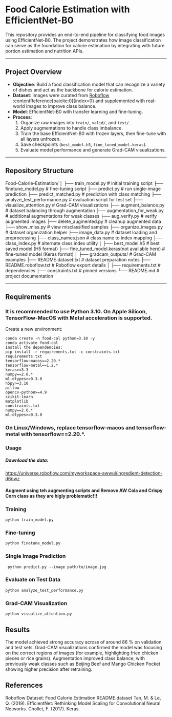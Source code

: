# Food Calorie Estimation with EfficientNet-B0

This repository provides an end-to-end pipeline for classifying food images using EfficientNet-B0. The project demonstrates how image classification can serve as the foundation for calorie estimation by integrating with future portion estimation and nutrition APIs.

---

## Project Overview

- **Objective**: Build a food classification model that can recognize a variety of dishes and act as the backbone for calorie estimation.  
- **Dataset**: Images were curated from [Roboflow](https://universe.roboflow.com/eldoradooo/food-calorie-estimation) :contentReference[oaicite:0]{index=0} and supplemented with real-world images to improve class balance.  
- **Model**: EfficientNet-B0 with transfer learning and fine-tuning.  
- **Process**:
  1. Organize raw images into `train/`, `valid/`, and `test/`.
  2. Apply augmentations to handle class imbalance.
  3. Train the base EfficientNet-B0 with frozen layers, then fine-tune with all layers unfrozen.
  4. Save checkpoints (`best_model.h5`, `fine_tuned_model.keras`).
  5. Evaluate model performance and generate Grad-CAM visualizations.

---

## Repository Structure

Food-Calorie-Estimation/
│
├── train_model.py # initial training script
├── finetune_model.py # fine-tuning script
├── predict.py # run single-image prediction
├── predict_matched.py # prediction with class matching
├── analyze_test_performance.py # evaluation script for test set
├── visualize_attention.py # Grad-CAM visualizations
├── augment_balance.py # dataset balancing through augmentation
├── augmentation_for_weak.py # additional augmentations for weak classes
├── aug_verify.py # verify augmented images
├── delete_augmented.py # cleanup augmented data
├── show_miss.py # view misclassified samples
├── organize_images.py # dataset organization helper
├── image_data.py # dataset loading and preprocessing
├── class_names.json # class name to index mapping
├── class_index.py # alternate class index utility
│
├── best_model.h5 # best saved model (H5 format)
├── fine_tuned_model.keras(not available here) # fine-tuned model (Keras format)
│
├── gradcam_outputs/ # Grad-CAM examples
├── README.dataset.txt # dataset preparation notes
├── README.roboflow.txt # Roboflow export details
│
├── requirements.txt # dependencies
├── constraints.txt # pinned versions
└── README.md # project documentation

---

## Requirements

### It is recommended to use Python 3.10. On Apple Silicon, TensorFlow-MacOS with Metal acceleration is supported.

Create a new environment:

```
conda create -n food-cal python=3.10 -y
conda activate food-cal
Install the dependencies:
pip install -r requirements.txt -c constraints.txt
requirements.txt
tensorflow-macos==2.20.*
tensorflow-metal==1.2.*
keras>=3.3
numpy==2.0.*
ml-dtypes>=0.3.0
h5py>=3.10
pillow
opencv-python>=4.9
scikit-learn
matplotlib
constraints.txt
numpy==2.0.*
ml-dtypes>=0.3.0
```
### On Linux/Windows, replace tensorflow-macos and tensorflow-metal with tensorflow==2.20.*.
### Usage
##### Download the data:
https://universe.roboflow.com/myworkspace-awwul/ingredient-detection-d6nwz
#### Augment using teh augmenting scripts and Remove AW Cola and Crispy Corn class as they are higly problematic!!!
### Training
 ```python train_model.py```
### Fine-tuning
```python finetune_model.py```
### Single Image Prediction
``` python predict.py --image path/to/image.jpg```
### Evaluate on Test Data
```python analyze_test_performance.py```
### Grad-CAM Visualization
```python visualize_attention.py```

## Results
The model achieved strong accuracy across of around 86 % on validation and test sets.
Grad-CAM visualizations confirmed the model was focusing on the correct regions of images (for example, highlighting fried chicken pieces or rice grains).
Augmentation improved class balance, with previously weak classes such as Beijing Beef and Mango Chicken Pocket showing higher precision after retraining.

## References
Roboflow Dataset: Food Calorie Estimation 
README.dataset
Tan, M. & Le, Q. (2019). EfficientNet: Rethinking Model Scaling for Convolutional Neural Networks.
Chollet, F. (2017). Keras.
